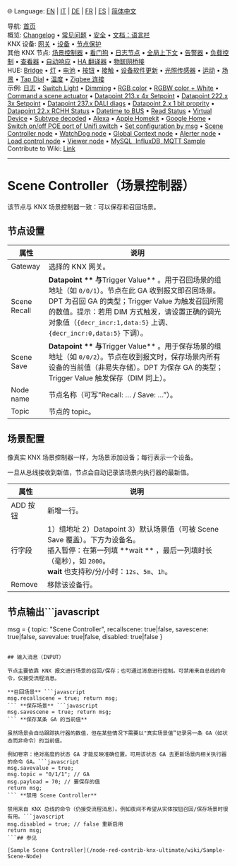🌐 Language: [EN](/node-red-contrib-knx-ultimate/wiki/SceneController-Configuration) | [IT](/node-red-contrib-knx-ultimate/wiki/it-SceneController-Configuration) | [DE](/node-red-contrib-knx-ultimate/wiki/de-SceneController-Configuration) | [FR](/node-red-contrib-knx-ultimate/wiki/fr-SceneController-Configuration) | [ES](/node-red-contrib-knx-ultimate/wiki/es-SceneController-Configuration) | [简体中文](/node-red-contrib-knx-ultimate/wiki/zh-CN-SceneController-Configuration)
<!-- NAV START -->
导航: [首页](/node-red-contrib-knx-ultimate/wiki/zh-CN-Home)  
概览: [Changelog](https://github.com/Supergiovane/node-red-contrib-knx-ultimate/blob/master/CHANGELOG.md) • [常见问题](/node-red-contrib-knx-ultimate/wiki/zh-CN-FAQ-Troubleshoot) • [安全](/node-red-contrib-knx-ultimate/wiki/zh-CN-SECURITY) • [文档：语言栏](/node-red-contrib-knx-ultimate/wiki/zh-CN-Docs-Language-Bar)  
KNX 设备: [网关](/node-red-contrib-knx-ultimate/wiki/zh-CN-Gateway-configuration) • [设备](/node-red-contrib-knx-ultimate/wiki/zh-CN-Device) • [节点保护](/node-red-contrib-knx-ultimate/wiki/zh-CN-Protections)  
其他 KNX 节点: [场景控制器](/node-red-contrib-knx-ultimate/wiki/zh-CN-SceneController-Configuration) • [看门狗](/node-red-contrib-knx-ultimate/wiki/zh-CN-WatchDog-Configuration) • [日志节点](/node-red-contrib-knx-ultimate/wiki/zh-CN-Logger-Configuration) • [全局上下文](/node-red-contrib-knx-ultimate/wiki/zh-CN-GlobalVariable) • [告警器](/node-red-contrib-knx-ultimate/wiki/zh-CN-Alerter-Configuration) • [负载控制](/node-red-contrib-knx-ultimate/wiki/zh-CN-LoadControl-Configuration) • [查看器](/node-red-contrib-knx-ultimate/wiki/zh-CN-knxUltimateViewer) • [自动响应](/node-red-contrib-knx-ultimate/wiki/zh-CN-KNXAutoResponder) • [HA 翻译器](/node-red-contrib-knx-ultimate/wiki/zh-CN-HATranslator) • [物联网桥接](/node-red-contrib-knx-ultimate/wiki/zh-CN-IoT-Bridge-Configuration)  
HUE: [Bridge](/node-red-contrib-knx-ultimate/wiki/zh-CN-HUE+Bridge+configuration) • [灯](/node-red-contrib-knx-ultimate/wiki/zh-CN-HUE+Light) • [电池](/node-red-contrib-knx-ultimate/wiki/zh-CN-HUE+Battery) • [按钮](/node-red-contrib-knx-ultimate/wiki/zh-CN-HUE+Button) • [接触](/node-red-contrib-knx-ultimate/wiki/zh-CN-HUE+Contact+sensor) • [设备软件更新](/node-red-contrib-knx-ultimate/wiki/zh-CN-HUE+Device+software+update) • [光照传感器](/node-red-contrib-knx-ultimate/wiki/zh-CN-HUE+Light+sensor) • [运动](/node-red-contrib-knx-ultimate/wiki/zh-CN-HUE+Motion) • [场景](/node-red-contrib-knx-ultimate/wiki/zh-CN-HUE+Scene) • [Tap Dial](/node-red-contrib-knx-ultimate/wiki/zh-CN-HUE+Tapdial) • [温度](/node-red-contrib-knx-ultimate/wiki/zh-CN-HUE+Temperature+sensor) • [Zigbee 连接](/node-red-contrib-knx-ultimate/wiki/zh-CN-HUE+Zigbee+connectivity)  
示例: [日志](/node-red-contrib-knx-ultimate/wiki/zh-CN-Logger-Sample) • [Switch Light](/node-red-contrib-knx-ultimate/wiki/-Sample---Switch-light) • [Dimming](/node-red-contrib-knx-ultimate/wiki/-Sample---Dimming) • [RGB color](/node-red-contrib-knx-ultimate/wiki/-Sample---RGB-Color) • [RGBW color + White](/node-red-contrib-knx-ultimate/wiki/-Sample---RGBW-Color-plus-White) • [Command a scene actuator](/node-red-contrib-knx-ultimate/wiki/-Sample---Control-a-scene-actuator) • [Datapoint 213.x 4x Setpoint](/node-red-contrib-knx-ultimate/wiki/-Sample---DPT213) • [Datapoint 222.x 3x Setpoint](/node-red-contrib-knx-ultimate/wiki/-Sample---DPT222) • [Datapoint 237.x DALI diags](/node-red-contrib-knx-ultimate/wiki/-Sample---DPT237) • [Datapoint 2.x 1 bit proprity](/node-red-contrib-knx-ultimate/wiki/-Sample---DPT2) • [Datapoint 22.x RCHH Status](/node-red-contrib-knx-ultimate/wiki/-Sample---DPT22) • [Datetime to BUS](/node-red-contrib-knx-ultimate/wiki/-Sample---DateTime-to-BUS) • [Read Status](/node-red-contrib-knx-ultimate/wiki/-Sample---Read-value-from-Device) • [Virtual Device](/node-red-contrib-knx-ultimate/wiki/-Sample---Virtual-Device) • [Subtype decoded](/node-red-contrib-knx-ultimate/wiki/-Sample---Subtype) • [Alexa](/node-red-contrib-knx-ultimate/wiki/-Sample---Alexa) • [Apple Homekit](/node-red-contrib-knx-ultimate/wiki/-Sample---Apple-Homekit) • [Google Home](/node-red-contrib-knx-ultimate/wiki/-Sample---Google-Assistant) • [Switch on/off POE port of Unifi switch](/node-red-contrib-knx-ultimate/wiki/-Sample---UnifiPOE) • [Set configuration by msg](/node-red-contrib-knx-ultimate/wiki/-Sample-setConfig) • [Scene Controller node](/node-red-contrib-knx-ultimate/wiki/Sample-Scene-Node) • [WatchDog node](/node-red-contrib-knx-ultimate/wiki/-Sample---WatchDog) • [Global Context node](/node-red-contrib-knx-ultimate/wiki/SampleGlobalContextNode) • [Alerter node](/node-red-contrib-knx-ultimate/wiki/SampleAlerter) • [Load control node](/node-red-contrib-knx-ultimate/wiki/SampleLoadControl) • [Viewer node](/node-red-contrib-knx-ultimate/wiki/knxUltimateViewer) • [MySQL, InfluxDB, MQTT Sample](/node-red-contrib-knx-ultimate/wiki/Sample-KNX2MQTT-KNX2MySQL-KNX2InfluxDB)  
Contribute to Wiki: [Link](/node-red-contrib-knx-ultimate/wiki/zh-CN-Manage-Wiki)
<!-- NAV END -->
---

# Scene Controller（场景控制器）

该节点与 KNX 场景控制器一致：可以保存和召回场景。

## 节点设置

| 属性 | 说明 |
|--|--|
| Gateway | 选择的 KNX 网关。|
| Scene Recall | **Datapoint ** 与**Trigger Value** 。用于召回场景的组地址（如 `0/0/1`）。节点在此 GA 收到报文即召回场景。DPT 为召回 GA 的类型；Trigger Value 为触发召回所需的数值。提示：若用 DIM 方式触发，请设置正确的调光对象值（`{decr_incr:1,data:5}` 上调、`{decr_incr:0,data:5}` 下调）。|
| Scene Save | **Datapoint ** 与**Trigger Value** 。用于保存场景的组地址（如 `0/0/2`）。节点在收到报文时，保存场景内所有设备的当前值（非易失存储）。DPT 为保存 GA 的类型；Trigger Value 触发保存（DIM 同上）。|
| Node name | 节点名称（可写"Recall: … / Save: …”）。|
| Topic | 节点的 topic。|

## 场景配置

像真实 KNX 场景控制器一样，为场景添加设备；每行表示一个设备。

一旦从总线接收到新值，节点会自动记录该场景内执行器的最新值。

| 属性 | 说明 |
|--|--|
| ADD 按钮 | 新增一行。|
| 行字段 | 1）组地址 2）Datapoint 3）默认场景值（可被 Scene Save 覆盖）。下方为设备名。<br/> 插入暂停：在第一列填 **wait ** ，最后一列填时长（毫秒），如 `2000`。<br/>**wait** 也支持秒/分/小时：`12s`、`5m`、`1h`。|
| Remove | 移除该设备行。|

## 节点输出```javascript
msg = {
  topic: "Scene Controller",
  recallscene: true|false,
  savescene: true|false,
  savevalue: true|false,
  disabled: true|false
}
```---

## 输入消息（INPUT）

节点主要依靠 KNX 报文进行场景的召回/保存；也可通过消息进行控制。可禁用来自总线的命令，仅接受流程消息。

**召回场景** ```javascript
msg.recallscene = true; return msg;
``` **保存场景** ```javascript
msg.savescene = true; return msg;
``` **保存某条 GA 的当前值**

虽然场景会自动跟踪执行器的数值，但在某些情况下需要以"真实场景值”记录另一条 GA（如状态而非命令）的当前值。

例如卷帘：绝对高度的状态 GA 才能反映准确位置。可用该状态 GA 去更新场景内相关执行器的命令 GA。```javascript
msg.savevalue = true;
msg.topic = "0/1/1"; // GA
msg.payload = 70; // 要保存的值
return msg;
``` **禁用 Scene Controller**

禁用来自 KNX 总线的命令（仍接受流程消息）。例如夜间不希望从实体按钮召回/保存场景时很有用。```javascript
msg.disabled = true; // false 重新启用
return msg;
```## 参见

[Sample Scene Controller](/node-red-contrib-knx-ultimate/wiki/Sample-Scene-Node)